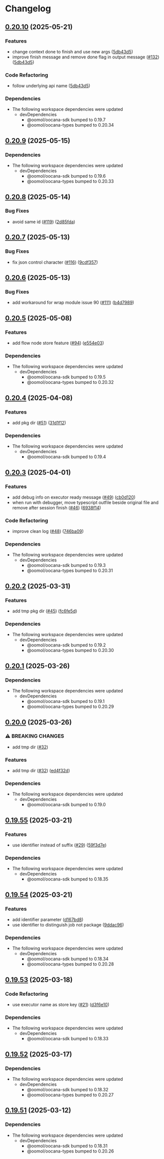 # Changelog

## [0.20.10](https://github.com/oomol/oocana-node/compare/@oomol/executor-v0.20.9...@oomol/executor-v0.20.10) (2025-05-21)


### Features

* change context done to finish and use new args ([5db43d5](https://github.com/oomol/oocana-node/commit/5db43d5191982fe4f2bd81463b4b4a1f68e37b3c))
* improve finish message and remove done flag in output message ([#132](https://github.com/oomol/oocana-node/issues/132)) ([5db43d5](https://github.com/oomol/oocana-node/commit/5db43d5191982fe4f2bd81463b4b4a1f68e37b3c))


### Code Refactoring

* follow underlying api name ([5db43d5](https://github.com/oomol/oocana-node/commit/5db43d5191982fe4f2bd81463b4b4a1f68e37b3c))


### Dependencies

* The following workspace dependencies were updated
  * devDependencies
    * @oomol/oocana-sdk bumped to 0.19.7
    * @oomol/oocana-types bumped to 0.20.34

## [0.20.9](https://github.com/oomol/oocana-node/compare/@oomol/executor-v0.20.8...@oomol/executor-v0.20.9) (2025-05-15)


### Dependencies

* The following workspace dependencies were updated
  * devDependencies
    * @oomol/oocana-sdk bumped to 0.19.6
    * @oomol/oocana-types bumped to 0.20.33

## [0.20.8](https://github.com/oomol/oocana-node/compare/@oomol/executor-v0.20.7...@oomol/executor-v0.20.8) (2025-05-14)


### Bug Fixes

* avoid same id ([#119](https://github.com/oomol/oocana-node/issues/119)) ([2d85fda](https://github.com/oomol/oocana-node/commit/2d85fda998641608968518908ec20753c8fc035b))

## [0.20.7](https://github.com/oomol/oocana-node/compare/@oomol/executor-v0.20.6...@oomol/executor-v0.20.7) (2025-05-13)


### Bug Fixes

* fix json control character ([#116](https://github.com/oomol/oocana-node/issues/116)) ([9cdf357](https://github.com/oomol/oocana-node/commit/9cdf3573ab1b6ddacfee1ebac17c58ad15870535))

## [0.20.6](https://github.com/oomol/oocana-node/compare/@oomol/executor-v0.20.5...@oomol/executor-v0.20.6) (2025-05-13)


### Bug Fixes

* add workaround for wrap module issue 90 ([#111](https://github.com/oomol/oocana-node/issues/111)) ([b4d7989](https://github.com/oomol/oocana-node/commit/b4d79898848ce89827b7a4afd5577bc498ce5036))

## [0.20.5](https://github.com/oomol/oocana-node/compare/@oomol/executor-v0.20.4...@oomol/executor-v0.20.5) (2025-05-08)


### Features

* add flow node store feature ([#94](https://github.com/oomol/oocana-node/issues/94)) ([e554e03](https://github.com/oomol/oocana-node/commit/e554e03763a892d85ca26fb4424cd41227c50ae9))


### Dependencies

* The following workspace dependencies were updated
  * devDependencies
    * @oomol/oocana-sdk bumped to 0.19.5
    * @oomol/oocana-types bumped to 0.20.32

## [0.20.4](https://github.com/oomol/oocana-node/compare/@oomol/executor-v0.20.3...@oomol/executor-v0.20.4) (2025-04-08)


### Features

* add pkg dir ([#51](https://github.com/oomol/oocana-node/issues/51)) ([31d1f12](https://github.com/oomol/oocana-node/commit/31d1f12e15bc1d496ec2687a38d147f09fc69529))


### Dependencies

* The following workspace dependencies were updated
  * devDependencies
    * @oomol/oocana-sdk bumped to 0.19.4

## [0.20.3](https://github.com/oomol/oocana-node/compare/@oomol/executor-v0.20.2...@oomol/executor-v0.20.3) (2025-04-01)


### Features

* add debug info on executor ready message ([#49](https://github.com/oomol/oocana-node/issues/49)) ([cb0d120](https://github.com/oomol/oocana-node/commit/cb0d12069e1904cb2dc7a95da2bda08702af9792))
* when run with debugger, move typescript outfile beside original file and remove after session finish ([#46](https://github.com/oomol/oocana-node/issues/46)) ([6938f14](https://github.com/oomol/oocana-node/commit/6938f14723649df2348f3c73a003a302dd4fb58e))


### Code Refactoring

* improve clean log ([#48](https://github.com/oomol/oocana-node/issues/48)) ([746ba09](https://github.com/oomol/oocana-node/commit/746ba09149215ff6c4f40ec387f260ca622b5449))


### Dependencies

* The following workspace dependencies were updated
  * devDependencies
    * @oomol/oocana-sdk bumped to 0.19.3
    * @oomol/oocana-types bumped to 0.20.31

## [0.20.2](https://github.com/oomol/oocana-node/compare/@oomol/executor-v0.20.1...@oomol/executor-v0.20.2) (2025-03-31)


### Features

* add tmp pkg dir ([#45](https://github.com/oomol/oocana-node/issues/45)) ([fc6fe5d](https://github.com/oomol/oocana-node/commit/fc6fe5d487dad30fd0a1f23979ca27d388b6815d))


### Dependencies

* The following workspace dependencies were updated
  * devDependencies
    * @oomol/oocana-sdk bumped to 0.19.2
    * @oomol/oocana-types bumped to 0.20.30

## [0.20.1](https://github.com/oomol/oocana-node/compare/@oomol/executor-v0.20.0...@oomol/executor-v0.20.1) (2025-03-26)


### Dependencies

* The following workspace dependencies were updated
  * devDependencies
    * @oomol/oocana-sdk bumped to 0.19.1
    * @oomol/oocana-types bumped to 0.20.29

## [0.20.0](https://github.com/oomol/oocana-node/compare/@oomol/executor-v0.19.55...@oomol/executor-v0.20.0) (2025-03-26)


### ⚠ BREAKING CHANGES

* add tmp dir ([#32](https://github.com/oomol/oocana-node/issues/32))

### Features

* add tmp dir ([#32](https://github.com/oomol/oocana-node/issues/32)) ([ed4f32d](https://github.com/oomol/oocana-node/commit/ed4f32d4456ff316af9845552a10e41dc87334d0))


### Dependencies

* The following workspace dependencies were updated
  * devDependencies
    * @oomol/oocana-sdk bumped to 0.19.0

## [0.19.55](https://github.com/oomol/oocana-node/compare/@oomol/executor-v0.19.54...@oomol/executor-v0.19.55) (2025-03-21)


### Features

* use identifier instead of suffix ([#29](https://github.com/oomol/oocana-node/issues/29)) ([59f3d7e](https://github.com/oomol/oocana-node/commit/59f3d7e8fa2f1b02129159b6a77baaa6171c2eac))


### Dependencies

* The following workspace dependencies were updated
  * devDependencies
    * @oomol/oocana-sdk bumped to 0.18.35

## [0.19.54](https://github.com/oomol/oocana-node/compare/@oomol/executor-v0.19.53...@oomol/executor-v0.19.54) (2025-03-21)


### Features

* add identifier parameter ([d167bd8](https://github.com/oomol/oocana-node/commit/d167bd888f7ed11c20fbe368f32395aac5438c3e))
* use identifier to distinguish job not package ([9ddac96](https://github.com/oomol/oocana-node/commit/9ddac96fd166f23c049087d89364ee8fdc011f45))


### Dependencies

* The following workspace dependencies were updated
  * devDependencies
    * @oomol/oocana-sdk bumped to 0.18.34
    * @oomol/oocana-types bumped to 0.20.28

## [0.19.53](https://github.com/oomol/oocana-node/compare/@oomol/executor-v0.19.52...@oomol/executor-v0.19.53) (2025-03-18)


### Code Refactoring

* use executor name as store key ([#21](https://github.com/oomol/oocana-node/issues/21)) ([d3f6e10](https://github.com/oomol/oocana-node/commit/d3f6e10b949f2c2854021259aa9ac0877d75558f))


### Dependencies

* The following workspace dependencies were updated
  * devDependencies
    * @oomol/oocana-sdk bumped to 0.18.33

## [0.19.52](https://github.com/oomol/oocana-node/compare/@oomol/executor-v0.19.51...@oomol/executor-v0.19.52) (2025-03-17)


### Dependencies

* The following workspace dependencies were updated
  * devDependencies
    * @oomol/oocana-sdk bumped to 0.18.32
    * @oomol/oocana-types bumped to 0.20.27

## [0.19.51](https://github.com/oomol/oocana-node/compare/@oomol/executor-v0.19.50...@oomol/executor-v0.19.51) (2025-03-12)


### Dependencies

* The following workspace dependencies were updated
  * devDependencies
    * @oomol/oocana-sdk bumped to 0.18.31
    * @oomol/oocana-types bumped to 0.20.26

